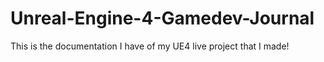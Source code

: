 # Unreal-Engine-4-Gamedev-Journal

This is the documentation I have of my UE4 live project that I made!
